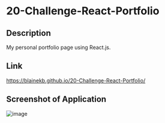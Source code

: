 # 20-Challenge-React-Portfolio

## Description
My personal portfolio page using React.js.

## Link
https://blainekb.github.io/20-Challenge-React-Portfolio/

## Screenshot of Application
![image](https://user-images.githubusercontent.com/18688891/196089393-df681317-e591-4804-a66c-87682459276f.png)
